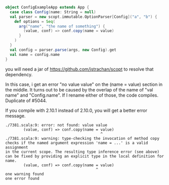 ```scala
object ConfigExampleApp extends App {
  case class Config(name: String = null)
  val parser = new scopt.immutable.OptionParser[Config]("a", "b") {
    def options = Seq(
      arg("name", "the name of something") {
        (value, conf) => conf.copy(name = value)
      }
    )
  }
  val config = parser.parse(args, new Config).get
  val name = config.name
}
```
you will need a jar of https://github.com/jstrachan/scopt to resolve that dependency.

In this case, i get an error "no value value" on the (name = value) section in the middle. It turns out to be caused by the overlap of the name of "val name" and "Config.name". If I rename either of those, the code compiles.
Duplicate of #5044.

If you compile with 2.10.1 instead of 2.10.0, you will get a better error message.
```
./7381.scala:9: error: not found: value value
        (value, conf) => conf.copy(name = value)
                                          ^
./7381.scala:9: warning: type-checking the invocation of method copy checks if the named argument expression 'name = ...' is a valid assignment
in the current scope. The resulting type inference error (see above) can be fixed by providing an explicit type in the local definition for name.
        (value, conf) => conf.copy(name = value)
                                        ^
one warning found
one error found
```
